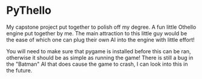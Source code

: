 # PyThello
My capstone project put together to polish off my degree.  A fun little Othello engine put together by me.  The main attraction to this little guy would be the ease of which one can plug their own AI into the engine with little effort!


You will need to make sure that pygame is installed before this can be ran, otherwise it should be as simple as running the game!
There is still a bug in the "Batman" AI that does cause the game to crash, I can look into this in the future.
